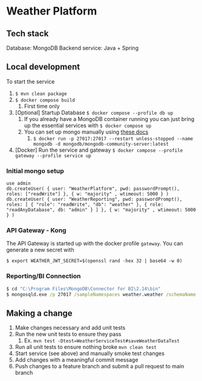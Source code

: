 # Weather Platform

## Tech stack
Database: MongoDB
Backend service: Java + Spring

## Local development
To start the service
1. ```$ mvn clean package```
2. ```$ docker compose build```
   1. First time only
3. [Optional] Startup Database ```$ docker compose --profile db up```
   1. If you already have a MongoDB container running you can just bring up the essential services with ```$ docker compose up``` 
   2. You can set up mongo manually using [these docs](https://www.mongodb.com/docs/manual/tutorial/install-mongodb-community-with-docker/)
      1. ```$ docker run -p 27017:27017 --restart unless-stopped --name mongodb -d mongodb/mongodb-community-server:latest```
4. [Docker] Run the service and gateway ```$ docker compose --profile gateway --profile service up```

### Initial mongo setup
```mongosh
use admin
db.createUser( { user: "WeatherPlatform", pwd: passwordPrompt(), roles: ["readWrite"] }, { w: "majority" , wtimeout: 5000 } )
db.createUser( { user: "WeatherReporting", pwd: passwordPrompt(), roles: [ { "role": "readWrite", "db": "weather" }, { role: "readAnyDatabase", db: "admin" } ] }, { w: "majority" , wtimeout: 5000 } )
```

### API Gateway - Kong
The API Gateway is started up with the docker profile ```gateway```.
You can generate a new secret with
```
$ export WEATHER_JWT_SECRET=$(openssl rand -hex 32 | base64 -w 0)
```

### Reporting/BI Connection
```cmd
$ cd "C:\Program Files\MongoDB\Connector for BI\2.14\bin"
$ mongosqld.exe /p 27017 /sampleNamespaces weather.weather /schemaName weather /schemaSource weather /schemaMode auto /sampleSize 0 --auth --mongo-username %MONGO_WEATHER_REPORTING% --mongo-password %MONGO_WEATHER_REPORTING_PASSWORD%
```

## Making a change
1. Make changes necessary and add unit tests
2. Run the new unit tests to ensure they pass
   1. Ex. ```mvn test -Dtest=WeatherServiceTest#saveWeatherDataTest```
3. Run all unit tests to ensure nothing broke ```mvn clean test```
4. Start service (see above) and manually smoke test changes
5. Add changes with a meaningful commit message
6. Push changes to a feature branch and submit a pull request to main branch
